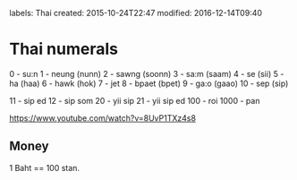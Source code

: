 labels: Thai
created: 2015-10-24T22:47
modified: 2016-12-14T09:40

# Thai numerals

0 - su:n
1 - neung (nunn)
2 - sawng (soonn)
3 - sa:m (saam)
4 - se (sii)
5 - ha (haa)
6 - hawk (hok)
7 - jet
8 - bpaet (bpet)
9 - ga:o (gaao)
10 - sep (sip)

11 - sip ed
12 - sip som
20 - yii sip
21 - yii sip ed
100 - roi
1000 - pan

https://www.youtube.com/watch?v=8UvP1TXz4s8

## Money

1 Baht == 100 stan.
